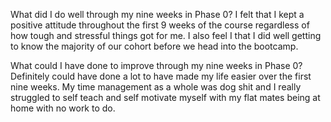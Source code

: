 What did I do well through my nine weeks in Phase 0?
I felt that I kept a positive attitude throughout the first 9 weeks of the course
regardless of how tough and stressful things got for me. I also feel I that I did well
getting to know the majority of our cohort before we head into the bootcamp.

What could I have done to improve through my nine weeks in Phase 0?
Definitely could have done a lot to have made my life easier over the first nine weeks.
My time management as a whole was dog shit and I really struggled to self teach and self
motivate myself with my flat mates being at home with no work to do.
